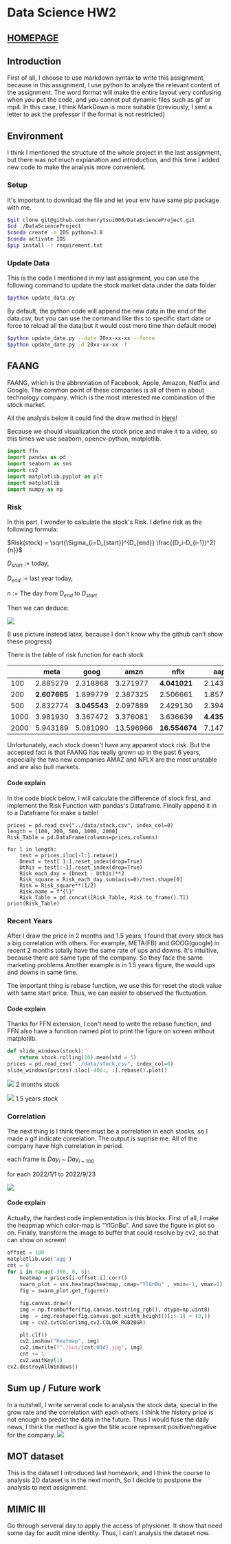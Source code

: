 Data Science HW2
===

## [HOMEPAGE](../README.md)
## Introduction
First of all, I choose to use markdown syntax to write this assignment, because in this assignment, I use python to analyze the relevant content of the assignment. The word format will make the entire layout very confusing when you put the code, and you cannot put dynamic files such as gif or mp4. In this case, I think MarkDown is more suitable (previously, I sent a letter to ask the professor if the format is not restricted)

## Environment
I think I mentioned the structure of the whole project in the last assignment, but there was not much explanation and introduction, and this time I added new code to make the analysis more convenient.

### Setup

It's important to download the file and let your env have same pip package with me.
```bash
$git clone git@github.com:henrytsui000/DataScienceProject.git
$cd ./DataScienceProject
$conda create -n IDS python=3.8
$conda activate IDS
$pip install -r requirement.txt
```

### Update Data
This is the code I mentioned in my last assignment, you can use the following command to update the stock market data under the data folder
```bash
$python update_data.py
````
By default, the python code will append the new data in the end of the data.csv, but you can use the command like this to specific start date or force to reload all the data(but it would cost more time than default mode)

```bash
$python update_date.py --date 20xx-xx-xx --force
$python update_date.py -d 20xx-xx-xx -f
```

## FAANG
FAANG, which is the abbreviation of Facebook, Apple, Amazon, Netflix and Google. The common point of these companies is all of them is about technology company. which is the most interested me combination of the stock market.

All the analysis below it could find the draw method in [Here](../visulize/)!

Because we should visualization the stock price and make it to a video, so this times we use seaborn, opencv-python, matplotlib.
```python
import ffn
import pandas as pd
import seaborn as sns
import cv2
import matplotlib.pyplot as plt
import matplotlib
import numpy as np
```


### Risk
In this part, I wonder to calculate the stock's Risk. I define risk as the following formula: 

$Risk(stock) = \sqrt{\Sigma_{i=D_{start}}^{D_{end}} \frac{(D_i-D_{i-1})^2}{n}}$

$D_{start}$ := today, 

$D_{end}$ := last year today, 

$n$ := The day from $D_{end}$ to $D_{start}$

Then we can deduce:

![](https://i.imgur.com/uEcNKSu.png)

(I use picture instead latex, because I don't know why the github can't show these progress)

There is the table of risk function for each stock

||meta  |goog   |    amzn   |    nflx   | aapl|
|-|-|-|-|-|-|
|100 |2.885279|2.318868| 3.271977|**4.041021**|2.143688|
200 |**2.607665**|1.899779| 2.387325| 2.506661|1.857939|
500| 2.832774|**3.045543**| 2.097889| 2.429130|2.394672|
1000|3.981930|3.367472| 3.376081| 3.636639|**4.435451**|
2000|5.943189|5.081090|13.596966|**16.554674**|7.147849|

Unfortunately, each stock doesn't have any apparent stock risk. But the accepted fact is that FAANG has really grown up in the past 6 years, especially the two new companies AMAZ and NFLX are the most unstable and are also bull markets.

#### Code explain
In the code block below, I will calculate the difference of stock first, and implement the Risk Function with pandas's Dataframe. Finally append it in to a Dataframe for make a table!
```python3
prices = pd.read_csv("../data/stock.csv", index_col=0)
length = [100, 200, 500, 1000, 2000]
Risk_Table = pd.DataFrame(columns=prices.columns)

for l in length:
    test = prices.iloc[-l:].rebase()
    Dnext = test[ 1:].reset_index(drop=True)
    Dthis = test[:-1].reset_index(drop=True)
    Risk_each_day = (Dnext - Dthis)**2
    Risk_square = Risk_each_day.sum(axis=0)/test.shape[0]
    Risk = Risk_square**(1/2)
    Risk.name = f"{l}"
    Risk_Table = pd.concat([Risk_Table, Risk.to_frame().T])
print(Risk_Table)
```

### Recent Years

After I draw the price in 2 months and 1.5 years, I found that every stock has a big correlation with others.
For example, META(FB) and GOOG(google) in recent 2 months totally have the same rate of ups and downs. It's intuitive, because there are same type of the company. So they face the same marketing problems.Another example is in 1.5 years figure, the would ups and downs in same time.

The important thing is rebase function, we use this for reset the stock value with same start price. Thus, we can easier to observed the fluctuation.

#### Code explain
Thanks for FFN extension, I con't need to write the rebase function, and FFN also have a function named plot to print the figure on screen without matplotlib.

```python
def slide_windows(stock):
    return stock.rolling(10).mean(std = 5)
prices = pd.read_csv("../data/stock.csv", index_col=0)
slide_windows(prices).iloc[-400:, :].rebase().plot()
```

![](../src/Recent2MonthPrice.png)
2 months stock

![](../src/Recent1YearPrice.png)
1.5 years stock

### Correlation
The next thing is I think there must be a correlation in each stocks, so I made a gif indicate coreelation. The output is suprise me. All of the company have high correlation in period.

each frame is $Day_i$ ~ $Day_{i+100}$ 

for each 2022/1/1 to 2022/9/23

![](https://i.imgur.com/wjYecB1.gif)

#### Code explain

Actually, the hardest code implementation is this blocks. First of all, I make the heapmap which color-map is "YlGnBu". And save the figure in plot so on. Finally, transform the image to buffer that could resolve by cv2, so that can show on screen!

```python
offset = 100
matplotlib.use('agg') 
cnt = 0
for i in range(-300, 0, 5):
    heatmap = prices[i-offset:i].corr()
    swarm_plot = sns.heatmap(heatmap, cmap="YlGnBu" , vmin=-1, vmax=1)
    fig = swarm_plot.get_figure()

    fig.canvas.draw()
    img = np.frombuffer(fig.canvas.tostring_rgb(), dtype=np.uint8)
    img  = img.reshape(fig.canvas.get_width_height()[::-1] + (3,))
    img = cv2.cvtColor(img,cv2.COLOR_RGB2BGR)

    plt.clf()
    cv2.imshow("Heatmap", img)
    cv2.imwrite(f"./out/{cnt:03d}.jpg", img)
    cnt += 1
    cv2.waitKey(1)
cv2.destroyAllWindows()
```

## Sum up / Future work
In a nutshell, I write serveral code to analysis the stock data, special in the grow rate and the correlation with each others. I think the history price is not enough to predict the data in the future. Thus I would fuse the daily news, I think the method is give the title score represent positive/negative for the company.
![](../src/roberta.png)


## MOT dataset
This is the dataset I introduced last homework, and I think the course to analysis 2D dataset is in the next month, So I decide to postpone the analysis to next assignment. 
## MIMIC III
Go through serveral day to apply the access of physionet. It show that need some day for audit mine identity. Thus, I can't analysis the dataset now.
